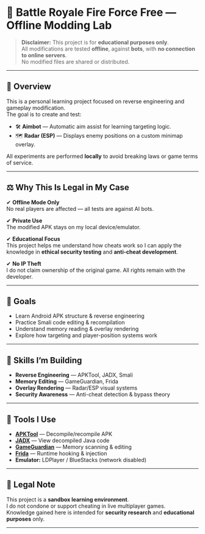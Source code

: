 # 🎯 Battle Royale Fire Force Free — Offline Modding Lab

> **Disclaimer:** This project is for **educational purposes only**.  
> All modifications are tested **offline**, against **bots**, with **no connection to online servers**.  
> No modified files are shared or distributed.

---

## 📌 Overview
This is a personal learning project focused on reverse engineering and gameplay modification.  
The goal is to create and test:
- 🛠 **Aimbot** — Automatic aim assist for learning targeting logic.
- 🗺 **Radar (ESP)** — Displays enemy positions on a custom minimap overlay.

All experiments are performed **locally** to avoid breaking laws or game terms of service.

---

## ⚖️ Why This Is Legal in My Case
✔ **Offline Mode Only**  
No real players are affected — all tests are against AI bots.  

✔ **Private Use**  
The modified APK stays on my local device/emulator.  

✔ **Educational Focus**  
This project helps me understand how cheats work so I can apply the knowledge in **ethical security testing** and **anti-cheat development**.  

✔ **No IP Theft**  
I do not claim ownership of the original game. All rights remain with the developer.

---

## 🎯 Goals
- Learn Android APK structure & reverse engineering
- Practice Smali code editing & recompilation
- Understand memory reading & overlay rendering
- Explore how targeting and player-position systems work

---

## 🧠 Skills I’m Building
- **Reverse Engineering** — APKTool, JADX, Smali
- **Memory Editing** — GameGuardian, Frida
- **Overlay Rendering** — Radar/ESP visual systems
- **Security Awareness** — Anti-cheat detection & bypass theory

---

## 🚀 Tools I Use
- **[APKTool](https://ibotpeaches.github.io/Apktool/)** — Decompile/recompile APK
- **[JADX](https://github.com/skylot/jadx)** — View decompiled Java code
- **[GameGuardian](https://gameguardian.net/)** — Memory scanning & editing
- **[Frida](https://frida.re/)** — Runtime hooking & injection
- **Emulator:** LDPlayer / BlueStacks (network disabled)

---

## 📜 Legal Note
This project is a **sandbox learning environment**.  
I do not condone or support cheating in live multiplayer games.  
Knowledge gained here is intended for **security research** and **educational purposes** only.

---
